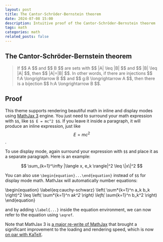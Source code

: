 ```yaml
---
layout: post
title: The Cantor-Schröder-Bernstein theorem
date: 2024-07-08 15:00
description: Intuitive proof of the Cantor-Schröder-Bernstein theorem
tags: math
categories: math
related_posts: false
---
```


## The Cantor-Schröder-Bernstein theorem
<blockquote>
  If $$ A $$ and $$ B $$ are sets with $$ |A| \leq |B| $$ and $$ |B| \leq |A| $$, then $$ |A|=|B| $$. In other words, if there are injections $$ f:A \longrightarrow B $$ and $$ g:B \longrightarrow A $$, then there is a bijection $$ h:A \longrightarrow B $$.
</blockquote>

## Proof
This theme supports rendering beautiful math in inline and display modes using [MathJax 3](https://www.mathjax.org/) engine. You just need to surround your math expression with `$$`, like `$$ E = mc^2 $$`. If you leave it inside a paragraph, it will produce an inline expression, just like $$ E = mc^2 $$.

To use display mode, again surround your expression with `$$` and place it as a separate paragraph. Here is an example:

$$
\sum_{k=1}^\infty |\langle x, e_k \rangle|^2 \leq \|x\|^2
$$

You can also use `\begin{equation}...\end{equation}` instead of `$$` for display mode math.
MathJax will automatically number equations:

\begin{equation}
\label{eq:cauchy-schwarz}
\left( \sum*{k=1}^n a_k b_k \right)^2 \leq \left( \sum*{k=1}^n a*k^2 \right) \left( \sum*{k=1}^n b_k^2 \right)
\end{equation}

and by adding `\label{...}` inside the equation environment, we can now refer to the equation using `\eqref`.

Note that MathJax 3 is [a major re-write of MathJax](https://docs.mathjax.org/en/latest/upgrading/whats-new-3.0.html) that brought a significant improvement to the loading and rendering speed, which is now [on par with KaTeX](http://www.intmath.com/cg5/katex-mathjax-comparison.php).
